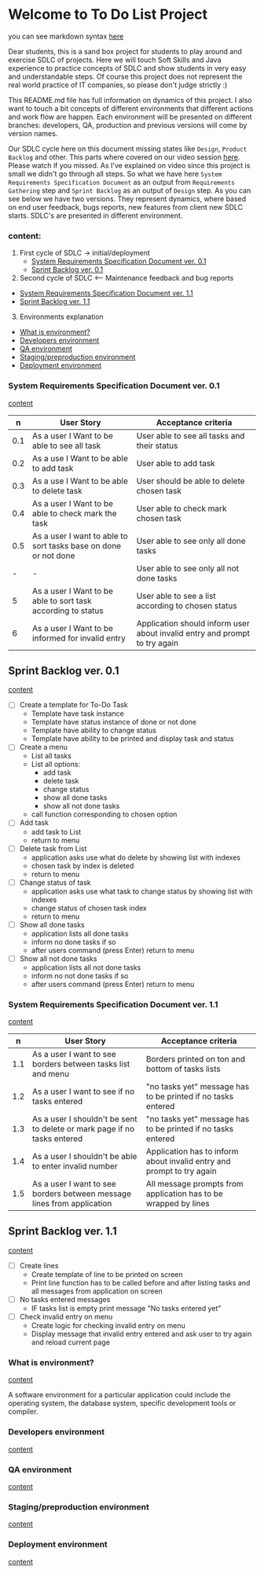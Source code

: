# Welcome to To Do List Project

you can see markdown syntax [here](https://github.com/marktext/marktext/blob/master/docs/MARKDOWN_SYNTAX.md)

Dear students, this is a sand box project for students to play around and exercise SDLC of projects. Here we will touch Soft Skills and Java experience to practice concepts of SDLC and show students in very easy and understandable steps. Of course this project does not represent the real world practice of IT companies, so please don't judge strictly :)

This README.md file has full information on dynamics of this project. I also want to touch a bit concepts of different environments that different actions and work flow are happen. Each environment will be presented on different branches: developers, QA, production and previous versions will come by version names.

Our SDLC cycle here on this document missing states like `Design`, `Product Backlog` and other. This parts where covered on our video session [here](https://www.youtube.com/watch?v=hwuUlKBEvMs&list=PLbbvno2B8AMsC8T3eM1aHkSFvOzWjq53t&index=7). Please watch if you missed. As I've explained on video since this project is small we didn't go through all steps. So what we have here `System Requirements Specification Document` as an output from `Requirements Gathering` step and `Sprint Backlog` as an output of `Design` step. As you can see below we have two versions. They represent dynamics, where based on end user feedback, bugs reports, new features from client new SDLC starts. SDLC's are presented in different environment.

### content:
1. First cycle of SDLC -> initial/deployment
   - [System Requirements Specification Document ver. 0.1](System-Requirements-Specification-Document-ver.-0.1)
   - [Sprint Backlog ver. 0.1](#Sprint-Backlog-ver.-0.1)
2. Second cycle of SDLC <-- Maintenance feedback and bug reports
  - [System Requirements Specification Document ver. 1.1](#System-Requirements-Specification-Document-ver.-1.1)
  - [Sprint Backlog ver. 1.1](#Sprint-Backlog-ver.-1.1)
3. Environments explanation
  - [What is environment?](#What-is-environment?)
  - [Developers environment](#Developers-environment)
  - [QA environment](#QA-environment)
  - [Staging/preproduction environment](#Staging/preproduction-environment)
  - [Deployment environment](#Deployment-environment)

### System Requirements Specification Document ver. 0.1
[content](#content)

n| User Story | Acceptance criteria
-|-|-
0.1| As a user I Want to be able to see all task  | User able to see all tasks and their status
0.2| As a use I Want to be able to add task | User able to add task    
0.3| As a use I Want to be able to delete task  | User should be able to delete chosen task
0.4| As a user I Want to be able to check mark the task  | User able to check mark chosen task
0.5| As a user I want to able to sort tasks base on done or not done |  User able to see only all done tasks
-|-| User able to see only all not done tasks
5| As a user I Want to be able to sort task according to status | User able to see a list according to chosen status
6| As a user I Want to be informed for invalid entry | Application should inform user about invalid entry and prompt to try again

## Sprint Backlog ver. 0.1
[content](#content)

- [ ] Create a template for To-Do Task
  - Template have task instance
  - Template have status instance of done or not done
  - Template have ability to change status
  - Template have ability to be printed and display task and status
- [ ] Create a menu
  - List all tasks
  - List all options:
    - add task
    - delete task
    - change status
    - show all done tasks
    - show all not done tasks
  - call function corresponding to chosen option
- [ ] Add task
  - add task to List
  - return to menu
- [ ] Delete task from List
  - application asks use what do delete by showing list with indexes
  - chosen task by index is deleted
  - return to menu
- [ ] Change status of task
  - application asks use what task to change status by showing list with indexes
  - change status of chosen task index
  - return to menu
- [ ] Show all done tasks
  - application lists all done tasks
  - inform no done tasks if so
  - after users command (press Enter) return to menu
- [ ] Show all not done tasks
  - application lists all not done tasks
  - inform no not done tasks if so
  - after users command (press Enter) return to menu


### System Requirements Specification Document ver. 1.1
[content](#content)

n | User Story | Acceptance criteria
-|-|-
1.1 | As a user I want to see borders between tasks list and menu | Borders printed on ton and bottom of tasks lists
1.2 | As a user I want to see if no tasks entered | "no tasks yet" message has to be printed if no tasks entered
1.3 | As a user I shouldn't be sent to delete or mark page if no tasks entered | "no tasks yet" message has to be printed if no tasks entered
1.4 | As a user I shouldn't be able to enter invalid number | Application has to inform about invalid entry and prompt to try again
1.5 | As a user I want to see borders between message lines from application | All message prompts from application has to be wrapped by lines

## Sprint Backlog ver. 1.1
[content](#content)

- [ ] Create lines
  - Create template of line to be printed on screen
  - Print line function has to be called before and after listing tasks and all messages from application on screen
- [ ] No tasks entered messages
  - IF tasks list is empty print message "No tasks entered yet"
- [ ] Check invalid entry on menu
  - Create logic for checking invalid entry on menu
  - Display message that invalid entry entered and ask user to try again and reload current page





### What is environment?
[content](#content)

A software environment for a particular application could include the operating system, the database system, specific development tools or compiler.

### Developers environment
[content](#content)

### QA environment
[content](#content)

### Staging/preproduction environment
[content](#content)

### Deployment environment
[content](#content)
